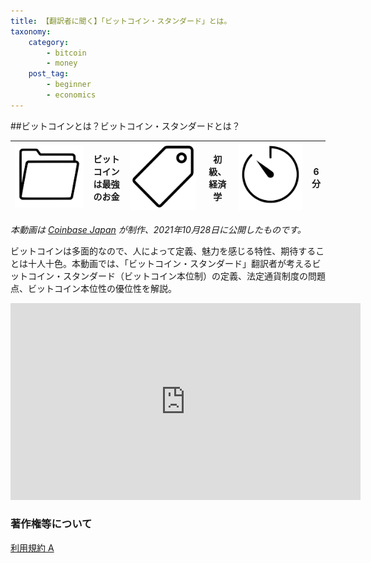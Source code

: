 ```yaml
---
title: 【翻訳者に聞く】「ビットコイン・スタンダード」とは。
taxonomy:
    category:
        - bitcoin
        - money
    post_tag:
        - beginner
        - economics
---
```


##ビットコインとは？ビットコイン・スタンダードとは？

|  ![Category](/_images/category.png)  |  ビットコインは最強のお金  |  ![Tag](/_images/tag.png)  |  初級、経済学  | ![Time](/_images/timer.png)  |  6分  |
| ---- | ---- | ---- | ---- | ---- | ---- |

*本動画は [Coinbase Japan](https://www.coinbase.com/ja) が制作、2021年10月28日に公開したものです。*

ビットコインは多面的なので、人によって定義、魅力を感じる特性、期待することは十人十色。本動画では、「ビットコイン・スタンダード」翻訳者が考えるビットコイン・スタンダード（ビットコイン本位制）の定義、法定通貨制度の問題点、ビットコイン本位性の優位性を解説。

<center><iframe width="560" height="315" src="https://www.youtube.com/embed/sdeWHdNjDW8" title="YouTube video player" frameborder="0" allow="accelerometer; autoplay; clipboard-write; encrypted-media; gyroscope; picture-in-picture" allowfullscreen=""></iframe></center>


### 著作権等について
[利用規約 A](https://lostinbitcoin.jp/copyright/#uaa)
